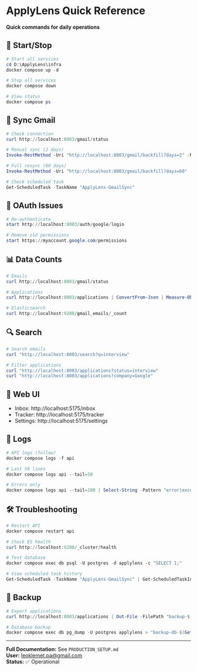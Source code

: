 # ApplyLens Quick Reference

**Quick commands for daily operations**

## 🚀 Start/Stop

```powershell
# Start all services
cd D:\ApplyLens\infra
docker compose up -d

# Stop all services
docker compose down

# View status
docker compose ps
```

## 📧 Sync Gmail

```powershell
# Check connection
curl http://localhost:8003/gmail/status

# Manual sync (2 days)
Invoke-RestMethod -Uri "http://localhost:8003/gmail/backfill?days=2" -Method POST

# Full resync (60 days)
Invoke-RestMethod -Uri "http://localhost:8003/gmail/backfill?days=60" -Method POST

# Check scheduled task
Get-ScheduledTask -TaskName "ApplyLens-GmailSync"
```

## 🔐 OAuth Issues

```powershell
# Re-authenticate
start http://localhost:8003/auth/google/login

# Remove old permissions
start https://myaccount.google.com/permissions
```

## 📊 Data Counts

```powershell
# Emails
curl http://localhost:8003/gmail/status

# Applications
curl http://localhost:8003/applications | ConvertFrom-Json | Measure-Object

# Elasticsearch
curl http://localhost:9200/gmail_emails/_count
```

## 🔍 Search

```powershell
# Search emails
curl "http://localhost:8003/search?q=interview"

# Filter applications
curl "http://localhost:8003/applications?status=interview"
curl "http://localhost:8003/applications?company=Google"
```

## 🎨 Web UI

- Inbox: http://localhost:5175/inbox
- Tracker: http://localhost:5175/tracker
- Settings: http://localhost:5175/settings

## 📝 Logs

```powershell
# API logs (follow)
docker compose logs -f api

# Last 50 lines
docker compose logs api --tail=50

# Errors only
docker compose logs api --tail=100 | Select-String -Pattern "error|exception"
```

## 🛠️ Troubleshooting

```powershell
# Restart API
docker compose restart api

# Check ES health
curl http://localhost:9200/_cluster/health

# Test database
docker compose exec db psql -U postgres -d applylens -c "SELECT 1;"

# View scheduled task history
Get-ScheduledTask -TaskName "ApplyLens-GmailSync" | Get-ScheduledTaskInfo
```

## 💾 Backup

```powershell
# Export applications
curl http://localhost:8003/applications | Out-File -FilePath "backup-$(Get-Date -Format 'yyyy-MM-dd').json"

# Database backup
docker compose exec db pg_dump -U postgres applylens > "backup-db-$(Get-Date -Format 'yyyy-MM-dd').sql"
```

---

**Full Documentation:** See `PRODUCTION_SETUP.md`  
**User:** leoklemet.pa@gmail.com  
**Status:** ✅ Operational
